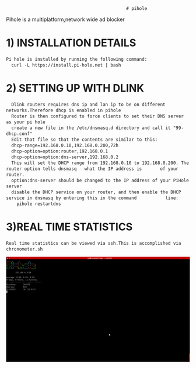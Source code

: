                                                   # pihole
   Pihole is a multiplatform,network wide ad blocker
# 1) INSTALLATION DETAILS 
    Pi hole is installed by running the following command:
      curl -L https://install.pi-hole.net | bash
     

# 2) SETTING UP WITH DLINK 
 
      Dlink routers requires dns ip and lan ip to be on different networks.Therefore dhcp is enabled in pihole
      Router is then configured to force clients to set their DNS server as your pi hole
      create a new file in the /etc/dnsmasq.d directory and call it "99-dhcp.conf"
      Edit that file so that the contents are similar to this:
      dhcp-range=192.168.0.10,192.168.0.200,72h
      dhcp-option=option:router,192.168.0.1
      dhcp-option=option:dns-server,192.168.0.2
      This will set the DHCP range from 192.168.0.10 to 192.168.0.200. The router option tells dnsmasq   what the IP address is       of your router. 
      option:dns-server should be changed to the IP address of your PiHole server
      disable the DHCP service on your router, and then enable the DHCP service in dnsmasq by entering this in the command           line:
        pihole restartdns
     
# 3)REAL TIME STATISTICS
    Real time statistics can be viewed via ssh.This is accomplished via chronometer.sh
![pihole](https://github.com/malathy-nagalakshmi/pihole/blob/master/pihole.png?raw=true)
      
